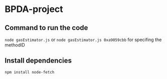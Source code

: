 # BPDA-project

## Command to run the code

`node gasEstimator.js` or
`node gasEstimator.js 0xa9059cbb` for specifing the methodID

## Install dependencies

`npm install node-fetch`
